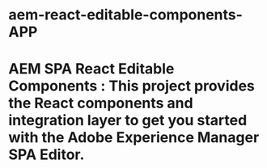 # aem-react-editable-components-APP
# AEM SPA React Editable Components : This project provides the React components and integration layer to get you started with the Adobe Experience Manager SPA Editor.
